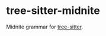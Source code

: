 # tree-sitter-midnite

Midnite grammar for [tree-sitter](https://github.com/tree-sitter/tree-sitter).

